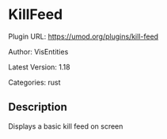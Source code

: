 # KillFeed

Plugin URL: https://umod.org/plugins/kill-feed

Author: VisEntities

Latest Version: 1.18

Categories: rust

## Description

Displays a basic kill feed on screen
